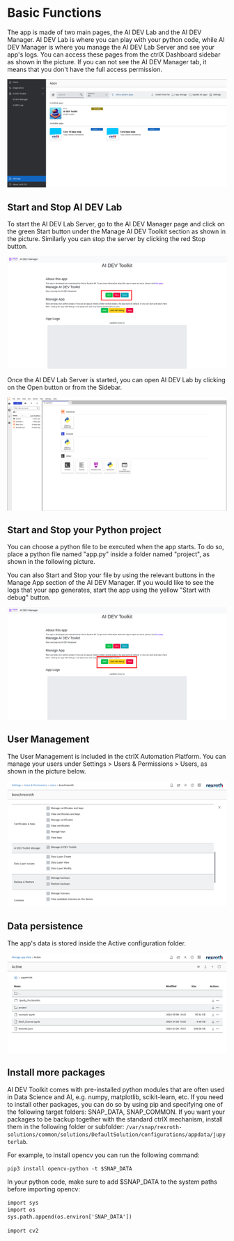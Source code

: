 # Basic Functions
The app is made of two main pages, the AI DEV Lab and the AI DEV Manager.
AI DEV Lab is where you can play with your python code, while AI DEV Manager is where you manage the AI DEV Lab Server and see your app's logs. 
You can access these pages from the ctrlX Dashboard sidebar as shown in the picture. If you can not see the AI DEV Manager tab, it means that you don't have the full access permission. 

![sidebar](./doc_img/ctrlx-sidebar.png)

## Start and Stop AI DEV Lab
To start the AI DEV Lab Server, go to the AI DEV Manager page and click on the green Start button under the Manage AI DEV Toolkit section as shown in the picture. Similarly you can stop the server by clicking the red Stop button.

![manager 1](./doc_img/manager-page-1.png)

Once the AI DEV Lab Server is started, you can open AI DEV Lab by clicking on the Open button or from the Sidebar.

![AI DEV Lab](./doc_img/jupyter-lab.png)

## Start and Stop your Python project
You can choose a python file to be executed when the app starts. To do so, place a python file named "app.py" inside a folder named "project", as shown in the following picture. 

You can also Start and Stop your file by using the relevant buttons in the Manage App section of the AI DEV Manager. If you would like to see the logs that your app generates, start the app using the yellow "Start with debug" button. 

![manager 2](./doc_img/manager-page-2.png)

## User Management
The User Management is included in the ctrlX Automation Platform. You can manage your users under Settings > Users & Permissions > Users, as shown in the picture below.

![user management](./doc_img/ctrlx-user-management.png)

## Data persistence
The app's data is stored inside the Active configuration folder. 

![data persistence](./doc_img/ctrlx-data-persistence.png)


## Install more packages
AI DEV Toolkit comes with pre-installed python modules that are often used in Data Science and AI, e.g. numpy, matplotlib, scikit-learn, etc.
If you need to install other packages, you can do so by using pip and specifying one of the following target folders: SNAP_DATA, SNAP_COMMON.
If you want your packages to be backup together with the standard ctrlX mechanism, install them in the following folder or subfolder: `/var/snap/rexroth-solutions/common/solutions/DefaultSolution/configurations/appdata/jupyterlab`. 

For example, to install opencv you can run the following command:
```
pip3 install opencv-python -t $SNAP_DATA
```

In your python code, make sure to add $SNAP_DATA to the system paths before importing opencv:
```
import sys
import os
sys.path.append(os.environ['SNAP_DATA'])

import cv2
```